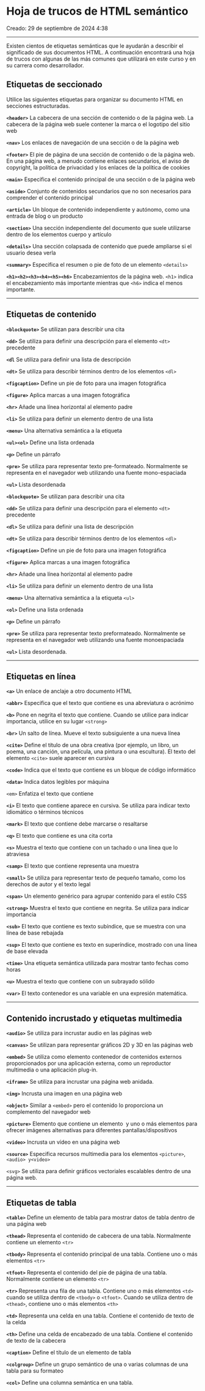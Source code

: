 # Hoja de trucos de HTML semántico

Creado: 29 de septiembre de 2024 4:38

---

Existen cientos de etiquetas semánticas que le ayudarán a describir el significado de sus documentos HTML. A continuación encontrará una hoja de trucos con algunas de las más comunes que utilizará en este curso y en su carrera como desarrollador.

## Etiquetas de seccionado

Utilice las siguientes etiquetas para organizar su documento HTML en secciones estructuradas. 

**`<header>`**
La cabecera de una sección de contenido o de la página web. La cabecera de la página web suele contener la marca o el logotipo del sitio web

**`<nav>`**
Los enlaces de navegación de una sección o de la página web

**`<footer>`**
El pie de página de una sección de contenido o de la página web. En una página web, a menudo contiene enlaces secundarios, el aviso de copyright, la política de privacidad y los enlaces de la política de cookies

**`<main>`**
Especifica el contenido principal de una sección o de la página web

**`<aside>`**
Conjunto de contenidos secundarios que no son necesarios para comprender el contenido principal

**`<article>`**
Un bloque de contenido independiente y autónomo, como una entrada de blog o un producto

**`<section>`**
Una sección independiente del documento que suele utilizarse dentro de los elementos cuerpo y artículo

**`<details>`**
Una sección colapsada de contenido que puede ampliarse si el usuario desea verla

**`<summary>`**
Especifica el resumen o pie de foto de un elemento `<details>`

**`<h1><h2><h3><h4><h5><h6>`**
Encabezamientos de la página web. `<h1>` indica el encabezamiento más importante mientras que `<h6>` indica el menos importante.

---

## Etiquetas de contenido

**`<blockquote>`**
Se utilizan para describir una cita

**`<dd>`**
Se utiliza para definir una descripción para el elemento `<dt>` precedente

**`<dl`**
Se utiliza para definir una lista de descripción

**`<dt>`**
Se utiliza para describir términos dentro de los elementos `<dl>`

**`<figcaption>`**
Define un pie de foto para una imagen fotográfica

**`<figure>`**
Aplica marcas a una imagen fotográfica

**`<hr>`**
Añade una línea horizontal al elemento padre

**`<li>`**
Se utiliza para definir un elemento dentro de una lista

**`<menu>`**
Una alternativa semántica a la etiqueta 

**`<ul><ol>`**
Define una lista ordenada

**`<p>`**
Define un párrafo

**`<pre>`**
Se utiliza para representar texto pre-formateado. Normalmente se representa en el navegador web utilizando una fuente mono-espaciada

**`<ul>`**
Lista desordenada

**`<blockquote>`**
Se utilizan para describir una cita

**`<dd>`**
Se utiliza para definir una descripción para el elemento `<dt>` precedente

**`<dl>`**
Se utiliza para definir una lista de descripción

**`<dt>`**
Se utiliza para describir términos dentro de los elementos `<dl>`

**`<figcaption>`**
Define un pie de foto para una imagen fotográfica

**`<figure>`**
Aplica marcas a una imagen fotográfica

**`<hr>`**
Añade una línea horizontal al elemento padre

**`<li>`**
Se utiliza para definir un elemento dentro de una lista

**`<menu>`**
Una alternativa semántica a la etiqueta `<ul>`

**`<ol>`**
Define una lista ordenada

**`<p>`**
Define un párrafo

**`<pre>`**
Se utiliza para representar texto preformateado. Normalmente se representa en el navegador web utilizando una fuente monoespaciada

**`<ul>`**
Lista desordenada.

---

## Etiquetas en línea

**`<a>`**
Un enlace de anclaje a otro documento HTML

**`<abbr>`**
Especifica que el texto que contiene es una abreviatura o acrónimo

**`<b>`**
Pone en negrita el texto que contiene. Cuando se utilice para indicar importancia, utilice en su lugar `<strong>`

**`<br>`**
Un salto de línea. Mueve el texto subsiguiente a una nueva línea

**`<cite>`**
Define el título de una obra creativa (por ejemplo, un libro, un poema, una canción, una película, una pintura o una escultura). El texto del elemento `<cite>` suele aparecer en cursiva

**`<code>`**
Indica que el texto que contiene es un bloque de código informático

**`<data>`**
Indica datos legibles por máquina

`<em>`
Enfatiza el texto que contiene

**`<i>`**
El texto que contiene aparece en cursiva. Se utiliza para indicar texto idiomático o términos técnicos

**`<mark>`**
El texto que contiene debe marcarse o resaltarse

**`<q>`**
El texto que contiene es una cita corta

**`<s>`**
Muestra el texto que contiene con un tachado o una línea que lo atraviesa

**`<samp>`**
El texto que contiene representa una muestra

**`<small>`**
Se utiliza para representar texto de pequeño tamaño, como los derechos de autor y el texto legal

**`<span>`**
Un elemento genérico para agrupar contenido para el estilo CSS

**`<strong>`**
Muestra el texto que contiene en negrita. Se utiliza para indicar importancia

**`<sub>`**
El texto que contiene es texto subíndice, que se muestra con una línea de base rebajada

**`<sup>`**
El texto que contiene es texto en superíndice, mostrado con una línea de base elevada

**`<time>`**
Una etiqueta semántica utilizada para mostrar tanto fechas como horas

**`<u>`**
Muestra el texto que contiene con un subrayado sólido

**`<var>`**
El texto contenedor es una variable en una expresión matemática.

---

## Contenido incrustado y etiquetas multimedia

**`<audio>`**
Se utiliza para incrustar audio en las páginas web

**`<canvas>`**
Se utilizan para representar gráficos 2D y 3D en las páginas web

**`<embed>`**
Se utiliza como elemento contenedor de contenidos externos proporcionados por una aplicación externa, como un reproductor multimedia o una aplicación plug-in. 

**`<iframe>`**
Se utiliza para incrustar una página web anidada. 

**`<img>`**
Incrusta una imagen en una página web

**`<object>`**
Similar a `<embed>` pero el contenido lo proporciona un complemento del navegador web

**`<picture>`**
Elemento que contiene un elemento <img> y uno o más elementos <source> para ofrecer imágenes alternativas para diferentes pantallas/dispositivos

**`<video>`**
Incrusta un vídeo en una página web

**`<source>`**
Especifica recursos multimedia para los elementos `<picture>`, `<audio> y<video>`

`<svg>`
Se utiliza para definir gráficos vectoriales escalables dentro de una página web.

---

## Etiquetas de tabla

**`<table>`**
Define un elemento de tabla para mostrar datos de tabla dentro de una página web

**`<thead>`**
Representa el contenido de cabecera de una tabla. Normalmente contiene un elemento `<tr>`

**`<tbody>`**
Representa el contenido principal de una tabla. Contiene uno o más elementos `<tr>`

**`<tfoot>`**
Representa el contenido del pie de página de una tabla. Normalmente contiene un elemento `<tr>`

**`<tr>`**
Representa una fila de una tabla. Contiene uno o más elementos `<td>` cuando se utiliza dentro de `<tbody>` o `<tfoot>`. Cuando se utiliza dentro de `<thead>`, contiene uno o más elementos `<th>`

**`<td>`**
Representa una celda en una tabla. Contiene el contenido de texto de la celda

**`<th>`**
Define una celda de encabezado de una tabla. Contiene el contenido de texto de la cabecera

**`<caption>`**
Define el título de un elemento de tabla

**`<colgroup>`**
Define un grupo semántico de una o varias columnas de una tabla para su formateo

**`<col>`**
Define una columna semántica en una tabla.